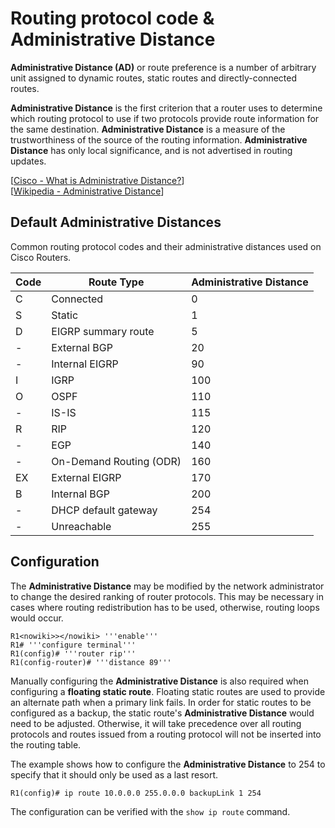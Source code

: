 # Routing protocol code & Administrative Distance

**Administrative Distance (AD)** or route preference is a number of arbitrary unit assigned to dynamic routes, static routes and directly-connected routes.<br>

**Administrative Distance** is the first criterion that a router uses to determine which routing protocol to use if two protocols provide route information for the same destination.
**Administrative Distance** is a measure of the trustworthiness of the source of the routing information.
**Administrative Distance** has only local significance, and is not advertised in routing updates.

[[Cisco - What is Administrative Distance?](https://www.cisco.com/c/en/us/support/docs/ip/border-gateway-protocol-bgp/15986-admin-distance.html)]<br>
[[Wikipedia - Administrative Distance](https://en.wikipedia.org/wiki/Administrative_distance)]

## Default Administrative Distances

Common routing protocol codes and their administrative distances used on Cisco Routers.

| Code | Route Type              | Administrative Distance |
| ---- | ----------------------- | ----------------------- |
| C    | Connected               | 0                       |
| S    | Static                  | 1                       |
| D    | EIGRP summary route     | 5                       |
| -    | External BGP            | 20                      |
| -    | Internal EIGRP          | 90                      |
| I    | IGRP                    | 100                     |
| O    | OSPF                    | 110                     |
| -    | IS-IS                   | 115                     |
| R    | RIP                     | 120                     |
| -    | EGP                     | 140                     |
| -    | On-Demand Routing (ODR) | 160                     |
| EX   | External EIGRP          | 170                     |
| B    | Internal BGP            | 200                     |
| -    | DHCP default gateway    | 254                     |
| -    | Unreachable             | 255                     |

## Configuration

The **Administrative Distance** may be modified by the network administrator to change the desired ranking of router protocols.
This may be necessary in cases where routing redistribution has to be used, otherwise, routing loops would occur.

```
R1<nowiki>></nowiki> '''enable'''
R1# '''configure terminal'''
R1(config)# '''router rip'''
R1(config-router)# '''distance 89'''
```

Manually configuring the **Administrative Distance** is also required when configuring a **floating static route**.
Floating static routes are used to provide an alternate path when a primary link fails.
In order for static routes to be configured as a backup, the static route's **Administrative Distance** would need to be adjusted.
Otherwise, it will take precedence over all routing protocols and routes issued from a routing protocol will not be inserted into the routing table.

The example shows how to configure the **Administrative Distance** to 254 to specify that it should only be used as a last resort.

```
R1(config)# ip route 10.0.0.0 255.0.0.0 backupLink 1 254
```

The configuration can be verified with the `show ip route` command.
